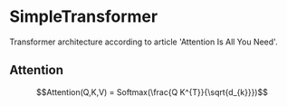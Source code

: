 # SimpleTransformer

Transformer architecture according to article 'Attention Is All You Need'.


## Attention

```math
Attention(Q,K,V) = Softmax(\frac{Q K^{T}}{\sqrt{d_{k}}})
```
